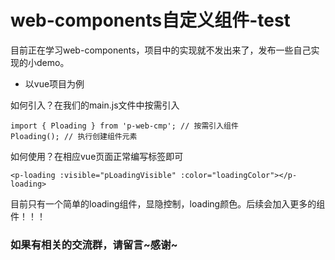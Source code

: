# web-components自定义组件-test
目前正在学习web-components，项目中的实现就不发出来了，发布一些自己实现的小demo。

- 以vue项目为例

如何引入？在我们的main.js文件中按需引入
```
import { Ploading } from 'p-web-cmp'; // 按需引入组件
Ploading(); // 执行创建组件元素 
```
如何使用？在相应vue页面正常编写标签即可
```
<p-loading :visible="pLoadingVisible" :color="loadingColor"></p-loading>
```

目前只有一个简单的loading组件，显隐控制，loading颜色。后续会加入更多的组件！！！
### 如果有相关的交流群，请留言~感谢~

